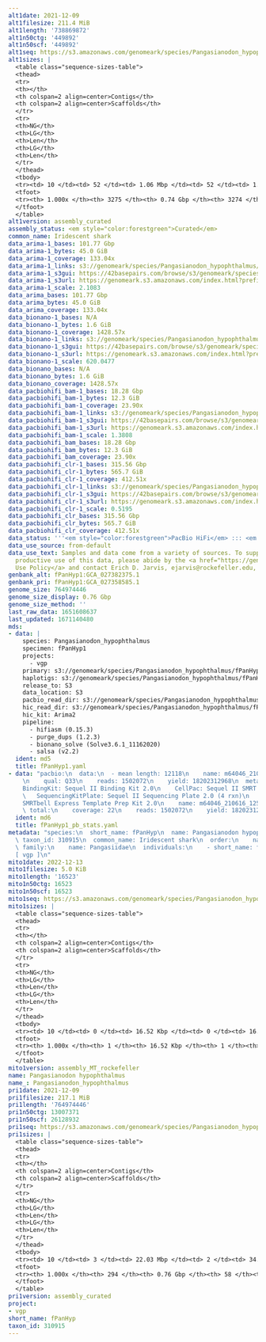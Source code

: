 ```yaml
---
alt1date: 2021-12-09
alt1filesize: 211.4 MiB
alt1length: '738869872'
alt1n50ctg: '449892'
alt1n50scf: '449892'
alt1seq: https://s3.amazonaws.com/genomeark/species/Pangasianodon_hypophthalmus/fPanHyp1/assembly_curated/fPanHyp1.alt.cur.20211209.fasta.gz
alt1sizes: |
  <table class="sequence-sizes-table">
  <thead>
  <tr>
  <th></th>
  <th colspan=2 align=center>Contigs</th>
  <th colspan=2 align=center>Scaffolds</th>
  </tr>
  <tr>
  <th>NG</th>
  <th>LG</th>
  <th>Len</th>
  <th>LG</th>
  <th>Len</th>
  </tr>
  </thead>
  <tbody>
  <tr><td> 10 </td><td> 52 </td><td> 1.06 Mbp </td><td> 52 </td><td> 1.06 Mbp </td></tr><tr><td> 20 </td><td> 130 </td><td> 0.84 Mbp </td><td> 130 </td><td> 0.84 Mbp </td></tr><tr><td> 30 </td><td> 229 </td><td> 0.67 Mbp </td><td> 229 </td><td> 0.67 Mbp </td></tr><tr><td> 40 </td><td> 348 </td><td> 0.56 Mbp </td><td> 348 </td><td> 0.56 Mbp </td></tr><tr style="background-color:#cccccc;"><td> 50 </td><td> 495 </td><td> 449.89 Kbp </td><td> 495 </td><td> 449.89 Kbp </td></tr><tr><td> 60 </td><td> 679 </td><td> 359.14 Kbp </td><td> 679 </td><td> 359.14 Kbp </td></tr><tr><td> 70 </td><td> 914 </td><td> 276.44 Kbp </td><td> 914 </td><td> 276.44 Kbp </td></tr><tr><td> 80 </td><td> 1233 </td><td> 191.84 Kbp </td><td> 1233 </td><td> 191.89 Kbp </td></tr><tr><td> 90 </td><td> 1726 </td><td> 113.74 Kbp </td><td> 1726 </td><td> 113.74 Kbp </td></tr><tr><td> 100 </td><td> 3274 </td><td> 7.77 Kbp </td><td> 3273 </td><td> 9.64 Kbp </td></tr></tbody>
  <tfoot>
  <tr><th> 1.000x </th><th> 3275 </th><th> 0.74 Gbp </th><th> 3274 </th><th> 0.74 Gbp </th></tr>
  </tfoot>
  </table>
alt1version: assembly_curated
assembly_status: <em style="color:forestgreen">Curated</em>
common_name: Iridescent shark
data_arima-1_bases: 101.77 Gbp
data_arima-1_bytes: 45.0 GiB
data_arima-1_coverage: 133.04x
data_arima-1_links: s3://genomeark/species/Pangasianodon_hypophthalmus/fPanHyp1/genomic_data/arima/<br>
data_arima-1_s3gui: https://42basepairs.com/browse/s3/genomeark/species/Pangasianodon_hypophthalmus/fPanHyp1/genomic_data/arima/
data_arima-1_s3url: https://genomeark.s3.amazonaws.com/index.html?prefix=species/Pangasianodon_hypophthalmus/fPanHyp1/genomic_data/arima/
data_arima-1_scale: 2.1083
data_arima_bases: 101.77 Gbp
data_arima_bytes: 45.0 GiB
data_arima_coverage: 133.04x
data_bionano-1_bases: N/A
data_bionano-1_bytes: 1.6 GiB
data_bionano-1_coverage: 1428.57x
data_bionano-1_links: s3://genomeark/species/Pangasianodon_hypophthalmus/fPanHyp1/genomic_data/bionano/<br>
data_bionano-1_s3gui: https://42basepairs.com/browse/s3/genomeark/species/Pangasianodon_hypophthalmus/fPanHyp1/genomic_data/bionano/
data_bionano-1_s3url: https://genomeark.s3.amazonaws.com/index.html?prefix=species/Pangasianodon_hypophthalmus/fPanHyp1/genomic_data/bionano/
data_bionano-1_scale: 620.0477
data_bionano_bases: N/A
data_bionano_bytes: 1.6 GiB
data_bionano_coverage: 1428.57x
data_pacbiohifi_bam-1_bases: 18.28 Gbp
data_pacbiohifi_bam-1_bytes: 12.3 GiB
data_pacbiohifi_bam-1_coverage: 23.90x
data_pacbiohifi_bam-1_links: s3://genomeark/species/Pangasianodon_hypophthalmus/fPanHyp1/genomic_data/pacbio_hifi/<br>
data_pacbiohifi_bam-1_s3gui: https://42basepairs.com/browse/s3/genomeark/species/Pangasianodon_hypophthalmus/fPanHyp1/genomic_data/pacbio_hifi/
data_pacbiohifi_bam-1_s3url: https://genomeark.s3.amazonaws.com/index.html?prefix=species/Pangasianodon_hypophthalmus/fPanHyp1/genomic_data/pacbio_hifi/
data_pacbiohifi_bam-1_scale: 1.3808
data_pacbiohifi_bam_bases: 18.28 Gbp
data_pacbiohifi_bam_bytes: 12.3 GiB
data_pacbiohifi_bam_coverage: 23.90x
data_pacbiohifi_clr-1_bases: 315.56 Gbp
data_pacbiohifi_clr-1_bytes: 565.7 GiB
data_pacbiohifi_clr-1_coverage: 412.51x
data_pacbiohifi_clr-1_links: s3://genomeark/species/Pangasianodon_hypophthalmus/fPanHyp1/genomic_data/pacbio_hifi/<br>
data_pacbiohifi_clr-1_s3gui: https://42basepairs.com/browse/s3/genomeark/species/Pangasianodon_hypophthalmus/fPanHyp1/genomic_data/pacbio_hifi/
data_pacbiohifi_clr-1_s3url: https://genomeark.s3.amazonaws.com/index.html?prefix=species/Pangasianodon_hypophthalmus/fPanHyp1/genomic_data/pacbio_hifi/
data_pacbiohifi_clr-1_scale: 0.5195
data_pacbiohifi_clr_bases: 315.56 Gbp
data_pacbiohifi_clr_bytes: 565.7 GiB
data_pacbiohifi_clr_coverage: 412.51x
data_status: '''<em style="color:forestgreen">PacBio HiFi</em> ::: <em style="color:forestgreen">Arima</em>'''
data_use_source: from-default
data_use_text: Samples and data come from a variety of sources. To support fair and
  productive use of this data, please abide by the <a href="https://genome10k.soe.ucsc.edu/data-use-policies/">Data
  Use Policy</a> and contact Erich D. Jarvis, ejarvis@rockefeller.edu, with any questions.
genbank_alt: fPanHyp1:GCA_027382375.1
genbank_pri: fPanHyp1:GCA_027358585.1
genome_size: 764974446
genome_size_display: 0.76 Gbp
genome_size_method: ''
last_raw_data: 1651608637
last_updated: 1671140480
mds:
- data: |
    species: Pangasianodon_hypophthalmus
    specimen: fPanHyp1
    projects:
      - vgp
    primary: s3://genomeark/species/Pangasianodon_hypophthalmus/fPanHyp1/assembly_vgp_standard_2.1/
    haplotigs: s3://genomeark/species/Pangasianodon_hypophthalmus/fPanHyp1/assembly_vgp_standard_2.1/
    release_to: S3
    data_location: S3
    pacbio_read_dir: s3://genomeark/species/Pangasianodon_hypophthalmus/fPanHyp1/pacbio/
    hic_read_dir: s3://genomeark/species/Pangasianodon_hypophthalmus/fPanHyp1/arima/
    hic_kit: Arima2
    pipeline:
      - hifiasm (0.15.3)
      - purge_dups (1.2.3)
      - bionano_solve (Solve3.6.1_11162020)
      - salsa (v2.2)
  ident: md5
  title: fPanHyp1.yaml
- data: "pacbio:\n  data:\n  - mean length: 12118\n    name: m64046_210616_125637.ccs.bam
    \n    qual: Q33\n    reads: 1502072\n    yield: 18202312968\n  metadata:\n  -
    BindingKit: Sequel II Binding Kit 2.0\n    CellPac: Sequel II SMRT Cell 8M (4/tray)\n
    \   SequencingKitPlate: Sequel II Sequencing Plate 2.0 (4 rxn)\n    TemplatePrepKit:
    SMRTbell Express Template Prep Kit 2.0\n    name: m64046_210616_125637.ccs.bam\n
    \ total:\n    coverage: 22\n    reads: 1502072\n    yield: 18202312968\n"
  ident: md6
  title: fPanHyp1_pb_stats.yaml
metadata: "species:\n  short_name: fPanHyp\n  name: Pangasianodon hypophthalmus \n
  \ taxon_id: 310915\n  common_name: Iridescent shark\n  order:\n    name: Siluriformes\n
  \ family:\n    name: Pangasiidae\n  individuals:\n    - short_name: fPanHyp1\n  project:
  [ vgp ]\n"
mito1date: 2022-12-13
mito1filesize: 5.0 KiB
mito1length: '16523'
mito1n50ctg: 16523
mito1n50scf: 16523
mito1seq: https://s3.amazonaws.com/genomeark/species/Pangasianodon_hypophthalmus/fPanHyp1/assembly_MT_rockefeller/fPanHyp1.MT.20221213.fasta.gz
mito1sizes: |
  <table class="sequence-sizes-table">
  <thead>
  <tr>
  <th></th>
  <th colspan=2 align=center>Contigs</th>
  <th colspan=2 align=center>Scaffolds</th>
  </tr>
  <tr>
  <th>NG</th>
  <th>LG</th>
  <th>Len</th>
  <th>LG</th>
  <th>Len</th>
  </tr>
  </thead>
  <tbody>
  <tr><td> 10 </td><td> 0 </td><td> 16.52 Kbp </td><td> 0 </td><td> 16.52 Kbp </td></tr><tr><td> 20 </td><td> 0 </td><td> 16.52 Kbp </td><td> 0 </td><td> 16.52 Kbp </td></tr><tr><td> 30 </td><td> 0 </td><td> 16.52 Kbp </td><td> 0 </td><td> 16.52 Kbp </td></tr><tr><td> 40 </td><td> 0 </td><td> 16.52 Kbp </td><td> 0 </td><td> 16.52 Kbp </td></tr><tr style="background-color:#cccccc;"><td> 50 </td><td> 0 </td><td style="background-color:#ff8888;"> 16.52 Kbp </td><td> 0 </td><td style="background-color:#ff8888;"> 16.52 Kbp </td></tr><tr><td> 60 </td><td> 0 </td><td> 16.52 Kbp </td><td> 0 </td><td> 16.52 Kbp </td></tr><tr><td> 70 </td><td> 0 </td><td> 16.52 Kbp </td><td> 0 </td><td> 16.52 Kbp </td></tr><tr><td> 80 </td><td> 0 </td><td> 16.52 Kbp </td><td> 0 </td><td> 16.52 Kbp </td></tr><tr><td> 90 </td><td> 0 </td><td> 16.52 Kbp </td><td> 0 </td><td> 16.52 Kbp </td></tr><tr><td> 100 </td><td> 0 </td><td> 16.52 Kbp </td><td> 0 </td><td> 16.52 Kbp </td></tr></tbody>
  <tfoot>
  <tr><th> 1.000x </th><th> 1 </th><th> 16.52 Kbp </th><th> 1 </th><th> 16.52 Kbp </th></tr>
  </tfoot>
  </table>
mito1version: assembly_MT_rockefeller
name: Pangasianodon hypophthalmus
name_: Pangasianodon_hypophthalmus
pri1date: 2021-12-09
pri1filesize: 217.1 MiB
pri1length: '764974446'
pri1n50ctg: 13007371
pri1n50scf: 26128932
pri1seq: https://s3.amazonaws.com/genomeark/species/Pangasianodon_hypophthalmus/fPanHyp1/assembly_curated/fPanHyp1.pri.cur.20211209.fasta.gz
pri1sizes: |
  <table class="sequence-sizes-table">
  <thead>
  <tr>
  <th></th>
  <th colspan=2 align=center>Contigs</th>
  <th colspan=2 align=center>Scaffolds</th>
  </tr>
  <tr>
  <th>NG</th>
  <th>LG</th>
  <th>Len</th>
  <th>LG</th>
  <th>Len</th>
  </tr>
  </thead>
  <tbody>
  <tr><td> 10 </td><td> 3 </td><td> 22.03 Mbp </td><td> 2 </td><td> 34.65 Mbp </td></tr><tr><td> 20 </td><td> 6 </td><td> 19.51 Mbp </td><td> 4 </td><td> 32.69 Mbp </td></tr><tr><td> 30 </td><td> 10 </td><td> 16.91 Mbp </td><td> 6 </td><td> 30.57 Mbp </td></tr><tr><td> 40 </td><td> 15 </td><td> 14.05 Mbp </td><td> 9 </td><td> 29.69 Mbp </td></tr><tr style="background-color:#cccccc;"><td> 50 </td><td> 21 </td><td style="background-color:#88ff88;"> 13.01 Mbp </td><td> 12 </td><td style="background-color:#88ff88;"> 26.13 Mbp </td></tr><tr><td> 60 </td><td> 27 </td><td> 10.40 Mbp </td><td> 15 </td><td> 25.66 Mbp </td></tr><tr><td> 70 </td><td> 36 </td><td> 6.87 Mbp </td><td> 18 </td><td> 22.08 Mbp </td></tr><tr><td> 80 </td><td> 50 </td><td> 4.56 Mbp </td><td> 21 </td><td> 21.07 Mbp </td></tr><tr><td> 90 </td><td> 75 </td><td> 1.78 Mbp </td><td> 25 </td><td> 19.91 Mbp </td></tr><tr><td> 100 </td><td> 293 </td><td> 282  bp </td><td> 57 </td><td> 282  bp </td></tr></tbody>
  <tfoot>
  <tr><th> 1.000x </th><th> 294 </th><th> 0.76 Gbp </th><th> 58 </th><th> 0.76 Gbp </th></tr>
  </tfoot>
  </table>
pri1version: assembly_curated
project:
- vgp
short_name: fPanHyp
taxon_id: 310915
---
```

